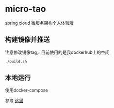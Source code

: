 # micro-tao

spring cloud 微服务架构个人体验版

## 构建镜像并推送

注意修改镜像tag，目前使用的是我dockerhub上的空间

```bash
./build.sh
```

## 本地运行

使用docker-compose

参考 [这里](deploy/local/service/README.md)
